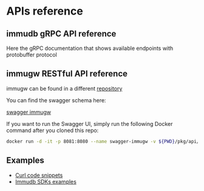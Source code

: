 # APIs reference

## immudb gRPC API reference

Here the gRPC documentation that shows available endpoints with protobuffer protocol

## immugw RESTful API reference
immugw can be found in a different [repository](https://github.com/codenotary/immugw)

You can find the swagger schema here:

[swagger immugw](https://github.com/codenotary/immugw/blob/master/pkg/api/gw.schema.swagger.json)

If you want to run the Swagger UI, simply run the following Docker command after you cloned this repo:

```bash
docker run -d -it -p 8081:8080 --name swagger-immugw -v ${PWD}/pkg/api/gw.schema.swagger.json:/openapi.json -e SWAGGER_JSON=/openapi.json  swaggerapi/swagger-ui
```

## Examples
* [Curl code snippets](../old/immugw/curl.md)
* [Immudb SDKs examples](https://github.com/codenotary/immudb-client-examples)
